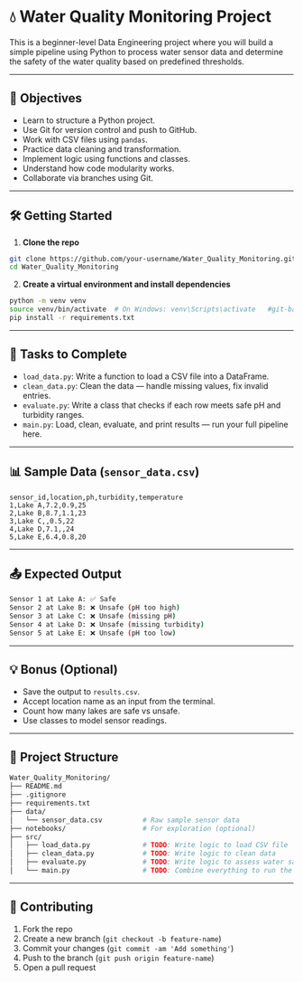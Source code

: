 # 💧 Water Quality Monitoring Project

This is a beginner-level Data Engineering project where you will build a simple pipeline using Python to process water sensor data and determine the safety of the water quality based on predefined thresholds.

---

## 🚀 Objectives

- Learn to structure a Python project.
- Use Git for version control and push to GitHub.
- Work with CSV files using `pandas`.
- Practice data cleaning and transformation.
- Implement logic using functions and classes.
- Understand how code modularity works.
- Collaborate via branches using Git.

---

## 🛠️ Getting Started

1. **Clone the repo**  
```bash
git clone https://github.com/your-username/Water_Quality_Monitoring.git
cd Water_Quality_Monitoring
```

2. **Create a virtual environment and install dependencies**  
```bash
python -m venv venv
source venv/bin/activate  # On Windows: venv\Scripts\activate   #git-bash on windows: source venv/scripts/activate
pip install -r requirements.txt
```

---

## 🔧 Tasks to Complete

- `load_data.py`: Write a function to load a CSV file into a DataFrame.
- `clean_data.py`: Clean the data — handle missing values, fix invalid entries.
- `evaluate.py`: Write a class that checks if each row meets safe pH and turbidity ranges.
- `main.py`: Load, clean, evaluate, and print results — run your full pipeline here.

---

## 📊 Sample Data (`sensor_data.csv`)

```csv
sensor_id,location,ph,turbidity,temperature
1,Lake A,7.2,0.9,25
2,Lake B,8.7,1.1,23
3,Lake C,,0.5,22
4,Lake D,7.1,,24
5,Lake E,6.4,0.8,20
```

---

## 📤 Expected Output

```bash
Sensor 1 at Lake A: ✅ Safe
Sensor 2 at Lake B: ❌ Unsafe (pH too high)
Sensor 3 at Lake C: ❌ Unsafe (missing pH)
Sensor 4 at Lake D: ❌ Unsafe (missing turbidity)
Sensor 5 at Lake E: ❌ Unsafe (pH too low)
```

---

## 💡 Bonus (Optional)

- Save the output to `results.csv`.
- Accept location name as an input from the terminal.
- Count how many lakes are safe vs unsafe.
- Use classes to model sensor readings.

---

## 🧱 Project Structure

```bash
Water_Quality_Monitoring/
├── README.md
├── .gitignore
├── requirements.txt
├── data/
│   └── sensor_data.csv          # Raw sample sensor data
├── notebooks/                   # For exploration (optional)
├── src/
│   ├── load_data.py             # TODO: Write logic to load CSV file
│   ├── clean_data.py            # TODO: Write logic to clean data
│   ├── evaluate.py              # TODO: Write logic to assess water safety
│   └── main.py                  # TODO: Combine everything to run the pipeline
```

---

## 🤝 Contributing

1. Fork the repo
2. Create a new branch (`git checkout -b feature-name`)
3. Commit your changes (`git commit -am 'Add something'`)
4. Push to the branch (`git push origin feature-name`)
5. Open a pull request
